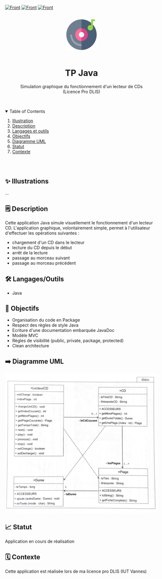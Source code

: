 [![Front](https://img.shields.io/badge/Formation-LicencePro-blue?style=flat)](https://)
[![Front](https://img.shields.io/badge/Context-TP-green?style=flat)](https://)
[![Front](https://img.shields.io/badge/Language-Java-DD448B?style=flat)](https://)



<br/>
<div align="center">
    <img src="images/cd-player.png" alt="Logo" width="20%">
    <br/>
    <br/>
    <h1 align="center">TP Java</h1>
</div>
  <p align="center">
    Simulation graphique du fonctionnement d'un lecteur de CDs 
    <br />(Licence Pro DLIS)
    <br />
  </p>


<br/>
<br/>

<!-- TABLE OF CONTENTS -->
<details open="open">
  <summary>Table of Contents</summary>

  <ol>
    <li><a href="#illustrations">Illustration</a></li>
    <li><a href="#description">Description</a></li>
    <li><a href="#langages">Langages et outils</a></li>
    <li><a href="#objectifs">Objectifs</a></li>
    <li><a href="#uml">Diagramme UML</a></li>
    <li><a href="#statut">Statut</a></li>
    <li><a href="#contexte">Contexte</a></li>
  </ol>
</details>

<br>
<br>



## ✨ Illustrations <a id="illustrations"></a>
...


## 🗒 Description <a id="description"></a>
Cette application Java simule visuellement le fonctionnement d'un lecteur CD. 
L'application graphique, volontairement simple, permet à l'utilisateur d'effectuer les opérations suivantes :
- chargement d'un CD dans le lecteur
- lecture du CD depuis le début
- arrêt de la lecture
- passage au morceau suivant
- passage au morceau précédent


## 🛠 Langages/Outils <a id="langages"></a>
- Java


## 🎯 Objectifs <a id="objectifs"></a>
- Organisation du code en Package
- Respect des règles de style Java
- Ecriture d'une documentation embarquée JavaDoc
- Modèle MVC
- Règles de visibilité (public, private, package, protected)
- Clean architecture

## ➡️ Diagramme UML <a id="uml"></a>
<img src="images/uml.png" alt="Logo" width="1370">




## 📈 Statut <a id="statut"></a>

Application en cours de réalisation


## 🗓 Contexte <a id="contexte"> </a>

Cette application est réalisée lors de ma licence pro DLIS (IUT Vannes)

